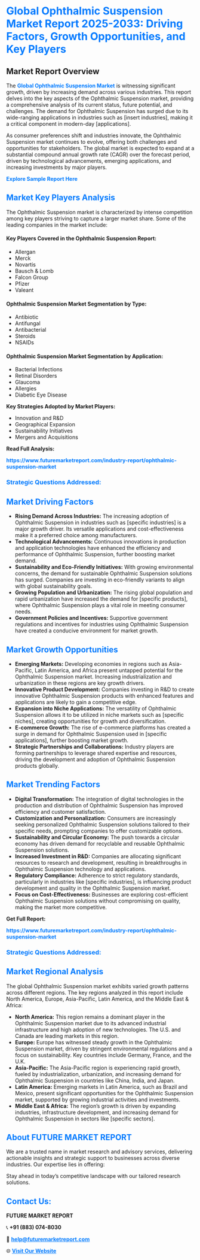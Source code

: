 <h1 style="color: #007BFF;">Global Ophthalmic Suspension Market Report 2025-2033: Driving Factors, Growth Opportunities, and Key Players</h1>

<section id="overview">
<h2>Market Report Overview</h2>
<p>The <a href="https://www.futuremarketreport.com/industry-report/ophthalmic-suspension-market" style="color: #007BFF; text-decoration: none;"><strong>Global Ophthalmic Suspension Market</strong></a> is witnessing significant growth, driven by increasing demand across various industries. This report delves into the key aspects of the Ophthalmic Suspension market, providing a comprehensive analysis of its current status, future potential, and challenges. The demand for Ophthalmic Suspension has surged due to its wide-ranging applications in industries such as [insert industries], making it a critical component in modern-day [applications].</p>
<p>As consumer preferences shift and industries innovate, the Ophthalmic Suspension market continues to evolve, offering both challenges and opportunities for stakeholders. The global market is expected to expand at a substantial compound annual growth rate (CAGR) over the forecast period, driven by technological advancements, emerging applications, and increasing investments by major players.</p>
</section>

<section id="overview">
<p><a href="https://www.futuremarketreport.com/request-sample/reportId=63752" style="color: #007BFF; text-decoration: none;"><strong>Explore Sample Report Here</strong></a></p>
</section>

<section id="key-players">
<h2 style="color: #007BFF;">Market Key Players Analysis</h2>
<p>The Ophthalmic Suspension market is characterized by intense competition among key players striving to capture a larger market share. Some of the leading companies in the market include:</p>
<h4>Key Players Covered in the Ophthalmic Suspension Report:</h4>
<ul><li>Allergan</li><li>Merck</li><li>Novartis</li><li>Bausch &amp; Lomb</li><li>Falcon Group</li><li>Pfizer</li><li>Valeant</li></ul>
<h4>Ophthalmic Suspension Market Segmentation by Type:</h4>
<ul><li>Antibiotic</li><li>Antifungal</li><li>Antibacterial</li><li>Steroids</li><li>NSAIDs</li></ul>

<h4>Ophthalmic Suspension Market Segmentation by Application:</h4>
<ul><li>Bacterial Infections</li><li>Retinal Disorders</li><li>Glaucoma</li><li>Allergies</li><li>Diabetic Eye Disease</li></ul>
<p><strong>Key Strategies Adopted by Market Players:</strong></p>
<ul>
<li>Innovation and R&D</li>
<li>Geographical Expansion</li>
<li>Sustainability Initiatives</li>
<li>Mergers and Acquisitions</li>
</ul>
</section>

<section>
<p><strong>Read Full Analysis: </strong></p><a href="https://www.futuremarketreport.com/industry-report/ophthalmic-suspension-market" style="color: #007BFF; text-decoration: none;"><strong>https://www.futuremarketreport.com/industry-report/ophthalmic-suspension-market</strong></a>
<h3 style="color: #007BFF;">Strategic Questions Addressed:</h3>
</section>

<section id="driving-factors">
<h2 style="color: #007BFF;">Market Driving Factors</h2>
<ul>
<li><strong>Rising Demand Across Industries:</strong> The increasing adoption of Ophthalmic Suspension in industries such as [specific industries] is a major growth driver. Its versatile applications and cost-effectiveness make it a preferred choice among manufacturers.</li>
<li><strong>Technological Advancements:</strong> Continuous innovations in production and application technologies have enhanced the efficiency and performance of Ophthalmic Suspension, further boosting market demand.</li>
<li><strong>Sustainability and Eco-Friendly Initiatives:</strong> With growing environmental concerns, the demand for sustainable Ophthalmic Suspension solutions has surged. Companies are investing in eco-friendly variants to align with global sustainability goals.</li>
<li><strong>Growing Population and Urbanization:</strong> The rising global population and rapid urbanization have increased the demand for [specific products], where Ophthalmic Suspension plays a vital role in meeting consumer needs.</li>
<li><strong>Government Policies and Incentives:</strong> Supportive government regulations and incentives for industries using Ophthalmic Suspension have created a conducive environment for market growth.</li>
</ul>
</section>

<section id="growth-opportunities">
<h2 style="color: #007BFF;">Market Growth Opportunities</h2>
<ul>
<li><strong>Emerging Markets:</strong> Developing economies in regions such as Asia-Pacific, Latin America, and Africa present untapped potential for the Ophthalmic Suspension market. Increasing industrialization and urbanization in these regions are key growth drivers.</li>
<li><strong>Innovative Product Development:</strong> Companies investing in R&D to create innovative Ophthalmic Suspension products with enhanced features and applications are likely to gain a competitive edge.</li>
<li><strong>Expansion into Niche Applications:</strong> The versatility of Ophthalmic Suspension allows it to be utilized in niche markets such as [specific niches], creating opportunities for growth and diversification.</li>
<li><strong>E-commerce Growth:</strong> The rise of e-commerce platforms has created a surge in demand for Ophthalmic Suspension used in [specific applications], further boosting market growth.</li>
<li><strong>Strategic Partnerships and Collaborations:</strong> Industry players are forming partnerships to leverage shared expertise and resources, driving the development and adoption of Ophthalmic Suspension products globally.</li>
</ul>
</section>

<section id="trending-factors">
<h2 style="color: #007BFF;">Market Trending Factors</h2>
<ul>
<li><strong>Digital Transformation:</strong> The integration of digital technologies in the production and distribution of Ophthalmic Suspension has improved efficiency and customer satisfaction.</li>
<li><strong>Customization and Personalization:</strong> Consumers are increasingly seeking personalized Ophthalmic Suspension solutions tailored to their specific needs, prompting companies to offer customizable options.</li>
<li><strong>Sustainability and Circular Economy:</strong> The push towards a circular economy has driven demand for recyclable and reusable Ophthalmic Suspension solutions.</li>
<li><strong>Increased Investment in R&D:</strong> Companies are allocating significant resources to research and development, resulting in breakthroughs in Ophthalmic Suspension technology and applications.</li>
<li><strong>Regulatory Compliance:</strong> Adherence to strict regulatory standards, particularly in industries like [specific industries], is influencing product development and quality in the Ophthalmic Suspension market.</li>
<li><strong>Focus on Cost-Effectiveness:</strong> Businesses are exploring cost-efficient Ophthalmic Suspension solutions without compromising on quality, making the market more competitive.</li>
</ul>
</section>

<section>
<p><strong>Get Full Report: </strong></p><a href="https://www.futuremarketreport.com/industry-report/ophthalmic-suspension-market" style="color: #007BFF; text-decoration: none;"><strong>https://www.futuremarketreport.com/industry-report/ophthalmic-suspension-market</strong></a>
<h3 style="color: #007BFF;">Strategic Questions Addressed:</h3>
</section>


<section id="regional-analysis">
<h2 style="color: #007BFF;">Market Regional Analysis</h2>
<p>The global Ophthalmic Suspension market exhibits varied growth patterns across different regions. The key regions analyzed in this report include North America, Europe, Asia-Pacific, Latin America, and the Middle East & Africa:</p>
<ul>
<li><strong>North America:</strong> This region remains a dominant player in the Ophthalmic Suspension market due to its advanced industrial infrastructure and high adoption of new technologies. The U.S. and Canada are leading markets in this region.</li>
<li><strong>Europe:</strong> Europe has witnessed steady growth in the Ophthalmic Suspension market, driven by stringent environmental regulations and a focus on sustainability. Key countries include Germany, France, and the U.K.</li>
<li><strong>Asia-Pacific:</strong> The Asia-Pacific region is experiencing rapid growth, fueled by industrialization, urbanization, and increasing demand for Ophthalmic Suspension in countries like China, India, and Japan.</li>
<li><strong>Latin America:</strong> Emerging markets in Latin America, such as Brazil and Mexico, present significant opportunities for the Ophthalmic Suspension market, supported by growing industrial activities and investments.</li>
<li><strong>Middle East & Africa:</strong> The region’s growth is driven by expanding industries, infrastructure development, and increasing demand for Ophthalmic Suspension in sectors like [specific sectors].</li>
</ul>
</section>

<footer>
<h2 style="color: #007BFF;">About FUTURE MARKET REPORT</h2>
<p>We are a trusted name in market research and advisory services, delivering actionable insights and strategic support to businesses across diverse industries. Our expertise lies in offering:</p>

<p>Stay ahead in today’s competitive landscape with our tailored research solutions.</p>

<h2 style="color: #007BFF;">Contact Us:</h2>
<p><strong>FUTURE MARKET REPORT</strong></p>
<p>📞 <strong>+91 (883) 074-8030</strong></p>
<p>📧 <strong><a href="mailto:help@futuremarketreport.com" style="color: #007BFF;">help@futuremarketreport.com</a></strong></p>
<p>🌐 <strong><a href="https://www.futuremarketreport.com/" style="color: #007BFF;">Visit Our Website</a></strong></p>
</footer>